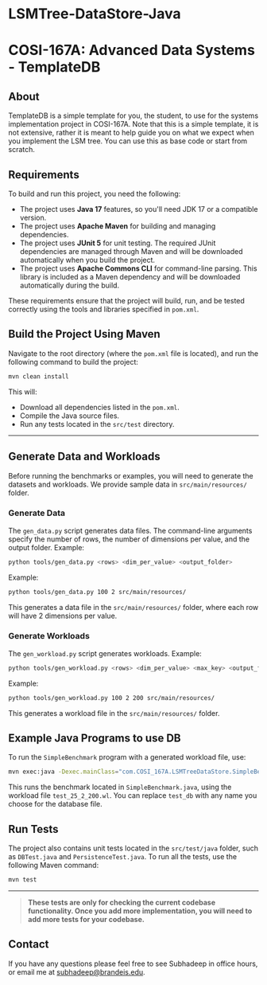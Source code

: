 # LSMTree-DataStore-Java

# COSI-167A: Advanced Data Systems - TemplateDB

## About

TemplateDB is a simple template for you, the student, to use for the systems
implementation project in COSI-167A. Note that this is a simple template, it is
not extensive, rather it is meant to help guide you on what we expect when
you implement the LSM tree. You can use this as base code or start from
scratch.

## Requirements

To build and run this project, you need the following:
   - The project uses **Java 17** features, so you'll need JDK 17 or a compatible version.
   - The project uses **Apache Maven** for building and managing dependencies.
   - The project uses **JUnit 5** for unit testing. The required JUnit dependencies are managed through Maven and will be downloaded automatically when you build the project.
   - The project uses **Apache Commons CLI** for command-line parsing. This library is included as a Maven dependency and will be downloaded automatically during the build.

These requirements ensure that the project will build, run, and be tested correctly using the tools and libraries specified in `pom.xml`.

## Build the Project Using Maven
Navigate to the root directory (where the `pom.xml` file is located), and run the following command to build the project:
```bash
mvn clean install
```
This will:
- Download all dependencies listed in the `pom.xml`.
- Compile the Java source files.
- Run any tests located in the `src/test` directory.

---

## Generate Data and Workloads

Before running the benchmarks or examples, you will need to generate the datasets and workloads. We provide sample data in `src/main/resources/` folder.

### Generate Data
The `gen_data.py` script generates data files. The command-line arguments specify the number of rows, the number of dimensions per value, and the output folder. Example:

```bash
python tools/gen_data.py <rows> <dim_per_value> <output_folder>
```

Example:
```bash
python tools/gen_data.py 100 2 src/main/resources/
```
This generates a data file in the `src/main/resources/` folder, where each row will have 2 dimensions per value.

### Generate Workloads
The `gen_workload.py` script generates workloads. Example:

```bash
python tools/gen_workload.py <rows> <dim_per_value> <max_key> <output_folder>
```

Example:
```bash
python tools/gen_workload.py 100 2 200 src/main/resources/
```
This generates a workload file in the `src/main/resources/` folder.


## Example Java Programs to use DB

To run the `SimpleBenchmark` program with a generated workload file, use:

```bash
mvn exec:java -Dexec.mainClass="com.COSI_167A.LSMTreeDataStore.SimpleBenchmark" -Dexec.args="test_db -w src/main/resources/test_25_2_200.wl"
```

This runs the benchmark located in `SimpleBenchmark.java`, using the workload file `test_25_2_200.wl`. You can replace `test_db` with any name you choose for the database file.


## Run Tests

The project also contains unit tests located in the `src/test/java` folder, such as `DBTest.java` and `PersistenceTest.java`. To run all the tests, use the following Maven command:

```bash
mvn test
```

---

> **These tests are only for checking the current codebase functionality. Once you add more implementation, you will need to add more tests for your codebase.**


## Contact

If you have any questions please feel free to see Subhadeep in office hours, or
email me at subhadeep@brandeis.edu.
